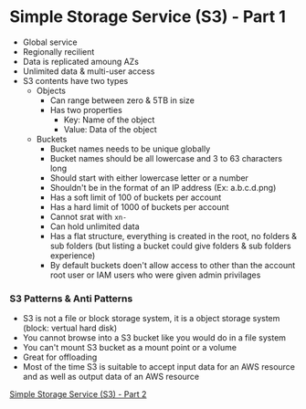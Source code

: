 # Simple Storage Service (S3) - Part 1

- Global service
- Regionally recilient
- Data is replicated amoung AZs
- Unlimited data & multi-user access
- S3 contents have two types
    - Objects
        - Can range between zero & 5TB in size
        - Has two properties
            - Key: Name of the object
            - Value: Data of the object
    - Buckets
        - Bucket names needs to be unique globally
        - Bucket names should be all lowercase and 3 to 63 characters long
        - Should start with either lowercase letter or a number
        - Shouldn't be in the format of an IP address (Ex: a.b.c.d.png)
        - Has a soft limit of 100 of buckets per account
        - Has a hard limit of 1000 of buckets per account
        - Cannot srat with `xn-`
        - Can hold unlimited data
        - Has a flat structure, everything is created in the root, no folders & sub folders (but listing a bucket could give folders & sub folders experience)
        - By default buckets doen't allow access to other than the account root user or IAM users who were given admin privilages

### S3 Patterns & Anti Patterns

- S3 is not a file or block storage system, it is a object storage system (block: vertual hard disk)
- You cannot browse into a S3 bucket like you would do in a file system
- You can't mount S3 bucket as a mount point or a volume
- Great for offloading
- Most of the time S3 is suitable to accept input data for an AWS resource and as well as output data of an AWS resource

[Simple Storage Service (S3) - Part 2](./21-aws-s3-part2.md)
